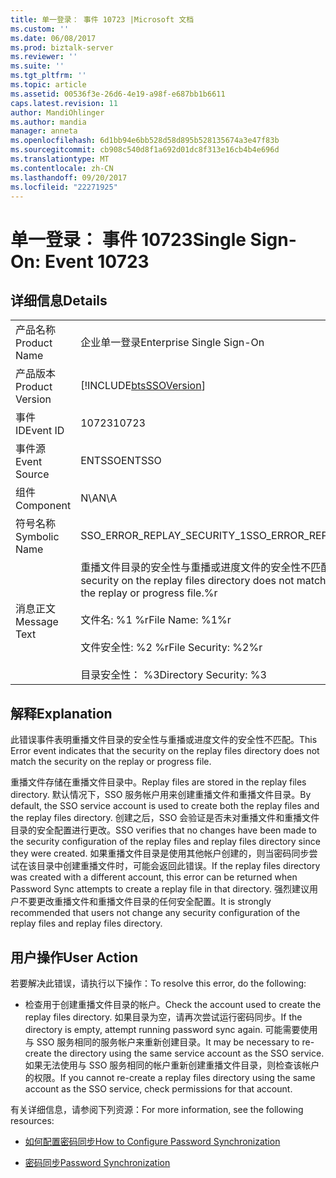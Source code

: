```yaml
---
title: 单一登录： 事件 10723 |Microsoft 文档
ms.custom: ''
ms.date: 06/08/2017
ms.prod: biztalk-server
ms.reviewer: ''
ms.suite: ''
ms.tgt_pltfrm: ''
ms.topic: article
ms.assetid: 00536f3e-26d6-4e19-a98f-e687bb1b6611
caps.latest.revision: 11
author: MandiOhlinger
ms.author: mandia
manager: anneta
ms.openlocfilehash: 6d1bb94e6bb528d58d895b528135674a3e47f83b
ms.sourcegitcommit: cb908c540d8f1a692d01dc8f313e16cb4b4e696d
ms.translationtype: MT
ms.contentlocale: zh-CN
ms.lasthandoff: 09/20/2017
ms.locfileid: "22271925"
---
```

# <a name="single-sign-on-event-10723"></a><span data-ttu-id="52373-102">单一登录： 事件 10723</span><span class="sxs-lookup"><span data-stu-id="52373-102">Single Sign-On: Event 10723</span></span>
## <a name="details"></a><span data-ttu-id="52373-103">详细信息</span><span class="sxs-lookup"><span data-stu-id="52373-103">Details</span></span>  
  
|||  
|-|-|  
|<span data-ttu-id="52373-104">产品名称</span><span class="sxs-lookup"><span data-stu-id="52373-104">Product Name</span></span>|<span data-ttu-id="52373-105">企业单一登录</span><span class="sxs-lookup"><span data-stu-id="52373-105">Enterprise Single Sign-On</span></span>|  
|<span data-ttu-id="52373-106">产品版本</span><span class="sxs-lookup"><span data-stu-id="52373-106">Product Version</span></span>|[!INCLUDE[btsSSOVersion](../includes/btsssoversion-md.md)]|  
|<span data-ttu-id="52373-107">事件 ID</span><span class="sxs-lookup"><span data-stu-id="52373-107">Event ID</span></span>|<span data-ttu-id="52373-108">10723</span><span class="sxs-lookup"><span data-stu-id="52373-108">10723</span></span>|  
|<span data-ttu-id="52373-109">事件源</span><span class="sxs-lookup"><span data-stu-id="52373-109">Event Source</span></span>|<span data-ttu-id="52373-110">ENTSSO</span><span class="sxs-lookup"><span data-stu-id="52373-110">ENTSSO</span></span>|  
|<span data-ttu-id="52373-111">组件</span><span class="sxs-lookup"><span data-stu-id="52373-111">Component</span></span>|<span data-ttu-id="52373-112">N\A</span><span class="sxs-lookup"><span data-stu-id="52373-112">N\A</span></span>|  
|<span data-ttu-id="52373-113">符号名称</span><span class="sxs-lookup"><span data-stu-id="52373-113">Symbolic Name</span></span>|<span data-ttu-id="52373-114">SSO_ERROR_REPLAY_SECURITY_1</span><span class="sxs-lookup"><span data-stu-id="52373-114">SSO_ERROR_REPLAY_SECURITY_1</span></span>|  
|<span data-ttu-id="52373-115">消息正文</span><span class="sxs-lookup"><span data-stu-id="52373-115">Message Text</span></span>|<span data-ttu-id="52373-116">重播文件目录的安全性与重播或进度文件的安全性不匹配。%r</span><span class="sxs-lookup"><span data-stu-id="52373-116">The security on the replay files directory does not match the security on the replay or progress file.%r</span></span><br /><br /> <span data-ttu-id="52373-117">文件名: %1 %r</span><span class="sxs-lookup"><span data-stu-id="52373-117">File Name: %1%r</span></span><br /><br /> <span data-ttu-id="52373-118">文件安全性: %2 %r</span><span class="sxs-lookup"><span data-stu-id="52373-118">File Security: %2%r</span></span><br /><br /> <span data-ttu-id="52373-119">目录安全性： %3</span><span class="sxs-lookup"><span data-stu-id="52373-119">Directory Security: %3</span></span>|  
  
## <a name="explanation"></a><span data-ttu-id="52373-120">解释</span><span class="sxs-lookup"><span data-stu-id="52373-120">Explanation</span></span>  
 <span data-ttu-id="52373-121">此错误事件表明重播文件目录的安全性与重播或进度文件的安全性不匹配。</span><span class="sxs-lookup"><span data-stu-id="52373-121">This Error event indicates that the security on the replay files directory does not match the security on the replay or progress file.</span></span>  
  
 <span data-ttu-id="52373-122">重播文件存储在重播文件目录中。</span><span class="sxs-lookup"><span data-stu-id="52373-122">Replay files are stored in the replay files directory.</span></span> <span data-ttu-id="52373-123">默认情况下，SSO 服务帐户用来创建重播文件和重播文件目录。</span><span class="sxs-lookup"><span data-stu-id="52373-123">By default, the SSO service account is used to create both the replay files and the replay files directory.</span></span> <span data-ttu-id="52373-124">创建之后，SSO 会验证是否未对重播文件和重播文件目录的安全配置进行更改。</span><span class="sxs-lookup"><span data-stu-id="52373-124">SSO verifies that no changes have been made to the security configuration of the replay files and replay files directory since they were created.</span></span> <span data-ttu-id="52373-125">如果重播文件目录是使用其他帐户创建的，则当密码同步尝试在该目录中创建重播文件时，可能会返回此错误。</span><span class="sxs-lookup"><span data-stu-id="52373-125">If the replay files directory was created with a different account, this error can be returned when Password Sync attempts to create a replay file in that directory.</span></span> <span data-ttu-id="52373-126">强烈建议用户不要更改重播文件和重播文件目录的任何安全配置。</span><span class="sxs-lookup"><span data-stu-id="52373-126">It is strongly recommended that users not change any security configuration of the replay files and replay files directory.</span></span>  
  
## <a name="user-action"></a><span data-ttu-id="52373-127">用户操作</span><span class="sxs-lookup"><span data-stu-id="52373-127">User Action</span></span>  
 <span data-ttu-id="52373-128">若要解决此错误，请执行以下操作：</span><span class="sxs-lookup"><span data-stu-id="52373-128">To resolve this error, do the following:</span></span>  
  
-   <span data-ttu-id="52373-129">检查用于创建重播文件目录的帐户。</span><span class="sxs-lookup"><span data-stu-id="52373-129">Check the account used to create the replay files directory.</span></span> <span data-ttu-id="52373-130">如果目录为空，请再次尝试运行密码同步。</span><span class="sxs-lookup"><span data-stu-id="52373-130">If the directory is empty, attempt running password sync again.</span></span> <span data-ttu-id="52373-131">可能需要使用与 SSO 服务相同的服务帐户来重新创建目录。</span><span class="sxs-lookup"><span data-stu-id="52373-131">It may be necessary to re-create the directory using the same service account as the SSO service.</span></span> <span data-ttu-id="52373-132">如果无法使用与 SSO 服务相同的帐户重新创建重播文件目录，则检查该帐户的权限。</span><span class="sxs-lookup"><span data-stu-id="52373-132">If you cannot re-create a replay files directory using the same account as the SSO service, check permissions for that account.</span></span>  
  
 <span data-ttu-id="52373-133">有关详细信息，请参阅下列资源：</span><span class="sxs-lookup"><span data-stu-id="52373-133">For more information, see the following resources:</span></span>  
  
-   [<span data-ttu-id="52373-134">如何配置密码同步</span><span class="sxs-lookup"><span data-stu-id="52373-134">How to Configure Password Synchronization</span></span>](../core/how-to-configure-password-synchronization.md)  
  
-   [<span data-ttu-id="52373-135">密码同步</span><span class="sxs-lookup"><span data-stu-id="52373-135">Password Synchronization</span></span>](../core/password-synchronization2.md)